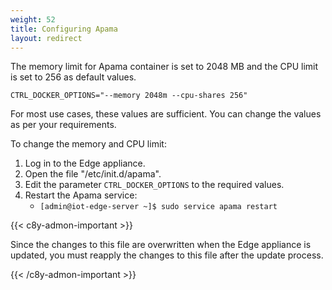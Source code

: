 ```yaml
---
weight: 52
title: Configuring Apama
layout: redirect
---
```


The memory limit for Apama container is set to 2048 MB and the CPU limit is set to 256 as default values.

`CTRL_DOCKER_OPTIONS="--memory 2048m --cpu-shares 256"`

For most use cases, these values are sufficient. You can change the values as per your requirements.

To change the memory and CPU limit:

1. Log in to the Edge appliance.
2. Open the file "/etc/init.d/apama".
3. Edit the parameter `CTRL_DOCKER_OPTIONS` to the required values.
4. Restart the Apama service:
   - `[admin@iot-edge-server ~]$ sudo service apama restart`

{{< c8y-admon-important >}}

Since the changes to this file are overwritten when the Edge appliance is updated, you must reapply the changes to this file after the update process.

{{< /c8y-admon-important >}}


